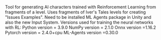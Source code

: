 Tool for generating AI characters trained with Reinforcement Learning from fragments of a level.
Uses fragments of Iver's Tales levels for creating "Issues Examples".
Need to be installed ML Agents package in Unity and also the new Input System.
Versions used for training the neural networks with RL:
Python version = 3.9.0
NumPy version = 2.1.0
Onnx version =1.16.2
Pytorch version = 2.4.0+cpu
ML-Agents version =0.30.0
